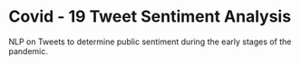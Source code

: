 # Covid - 19 Tweet Sentiment Analysis

NLP on Tweets to determine public sentiment during the early stages of the pandemic.
